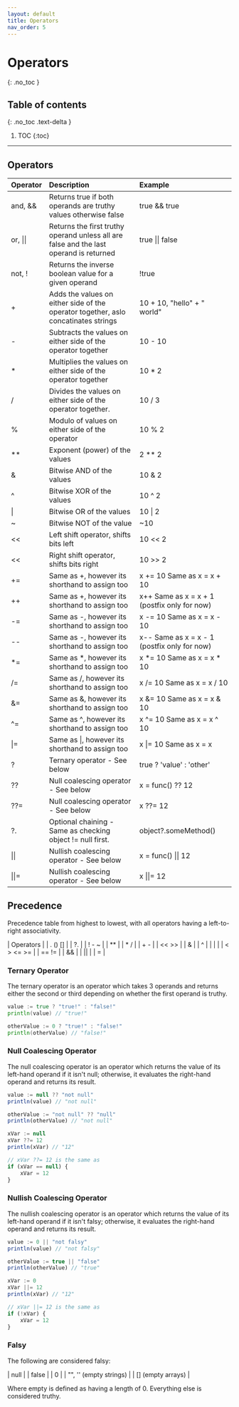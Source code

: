 ```yaml
---
layout: default
title: Operators
nav_order: 5
---
```


# Operators
{: .no_toc }

## Table of contents
{: .no_toc .text-delta }

1. TOC
{:toc}

---
## Operators

| Operator     | Description                                                    | Example                    |
|:-------------|:---------------------------------------------------------------|:---------------------------|
| and, &&      | Returns true if both operands are truthy values otherwise false | true && true |
| or, \|\|     | Returns the first truthy operand unless all are false and the last operand is returned | true \|\| false |
| not, !       | Returns the inverse boolean value for a given operand | !true |
| +            | Adds the values on either side of the operator together, aslo concatinates strings        | 10 + 10, "hello" + " world" |
| -            | Subtracts the values on either side of the operator together   | 10 - 10                    |
| *            | Multiplies the values on either side of the operator together  | 10 * 2                     |
| /            | Divides the values on either side of the operator together.    | 10 / 3                     |
| %            | Modulo of values on either side of the operator                | 10 % 2                     |
| **           | Exponent (power) of the values                                 | 2 ** 2                     |
| &            | Bitwise AND of the values                                      | 10 & 2                     |
| ^            | Bitwise XOR of the values                                      | 10 ^ 2                     |
| \|           | Bitwise OR of the values                                       | 10 \| 2                    |
| ~            | Bitwise NOT of the value                                       | ~10                        |
| <<           | Left shift operator, shifts bits left                          | 10 << 2                    |
| <<           | Right shift operator, shifts bits right                        | 10 >> 2                    |
| +=           | Same as +, however its shorthand to assign too                 | x += 10 Same as x = x + 10 |
| ++           | Same as +, however its shorthand to assign too                 | x++ Same as x = x + 1 (postfix only for now)|
| -=           | Same as -, however its shorthand to assign too                 | x -= 10 Same as x = x - 10 |
| --           | Same as -, however its shorthand to assign too                 | x-- Same as x = x - 1 (postfix only for now)|
| *=           | Same as *, however its shorthand to assign too                 | x *= 10 Same as x = x * 10 |
| /=           | Same as /, however its shorthand to assign too                 | x /= 10 Same as x = x / 10 |
| &=           | Same as &, however its shorthand to assign too                 | x &= 10 Same as x = x & 10 |
| ^=           | Same as ^, however its shorthand to assign too                 | x ^= 10 Same as x = x ^ 10 |
| \|=          | Same as \|, however its shorthand to assign too                | x \|= 10 Same as x = x     |
| ?            | Ternary operator - See below                                   | true ? 'value' : 'other'   |
| ??           | Null coalescing operator - See below                           | x = func() ?? 12           |
| ??=          | Null coalescing operator - See below                           | x ??= 12                   |
| ?.           | Optional chaining - Same as checking object != null first. | object?.someMethod()           |
| \|\|         | Nullish coalescing operator - See below                        | x = func() \|\| 12         |
| \|\|=        | Nullish coalescing operator - See below                        | x \|\|= 12                 |

## Precedence

Precedence table from highest to lowest, with all operators having a left-to-right associativity. 

| Operators |
| . () []   |
| ?.        |
| ! - ~     |
| \*\*      |
| * /       |
| \+ \-     |
| << >>     |
| &         |
| ^         |
| \|        |
| < > <= >= |
| == !=     |
| &&        |
| \|\|      |
| \=        |

### Ternary Operator

The ternary operator is an operator which takes 3 operands and returns either the second or third depending on whether the first operand is truthy. 

```go
value := true ? "true!" : "false!"
println(value) // "true!"

otherValue := 0 ? "true!" : "false!"
println(otherValue) // "false!"
```

### Null Coalescing Operator

The null coalescing operator is an operator which returns the value of its left-hand operand if it isn't null; otherwise, it evaluates the right-hand operand and returns its result.

```ts
value := null ?? "not null"
println(value) // "not null"

otherValue := "not null" ?? "null"
println(otherValue) // "not null"

xVar := null
xVar ??= 12
println(xVar) // "12"

// xVar ??= 12 is the same as
if (xVar == null) {
    xVar = 12
}
```

### Nullish Coalescing Operator

The nullish coalescing operator is an operator which returns the value of its left-hand operand if it isn't falsy; otherwise, it evaluates the right-hand operand and returns its result.

```ts
value := 0 || "not falsy"
println(value) // "not falsy"

otherValue := true || "false"
println(otherValue) // "true"

xVar := 0
xVar ||= 12
println(xVar) // "12"

// xVar ||= 12 is the same as
if (!xVar) {
    xVar = 12
}
```

### Falsy

The following are considered falsy: 

| null                   | 
| false                  |
| 0                      |
| "", '' (empty strings) |
| []     (empty arrays)  |

 Where empty is defined as having a length of 0.
 Everything else is considered truthy.
